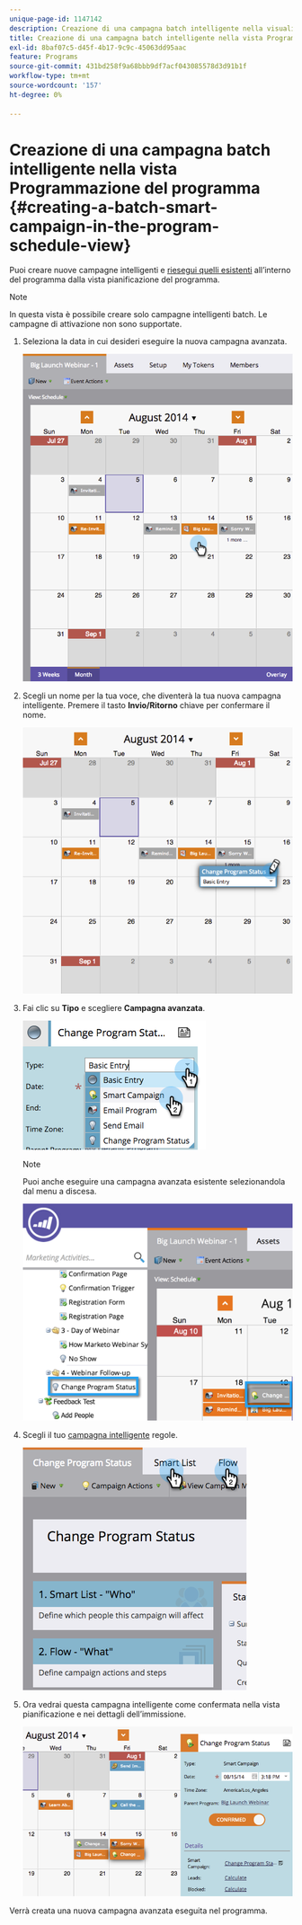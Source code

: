 ```yaml
---
unique-page-id: 1147142
description: Creazione di una campagna batch intelligente nella visualizzazione Pianificazione del programma - Documenti Marketo - Documentazione del prodotto
title: Creazione di una campagna batch intelligente nella vista Programmazione del programma
exl-id: 8baf07c5-d45f-4b17-9c9c-45063dd95aac
feature: Programs
source-git-commit: 431bd258f9a68bbb9df7acf043085578d3d91b1f
workflow-type: tm+mt
source-wordcount: '157'
ht-degree: 0%

---
```


# Creazione di una campagna batch intelligente nella vista Programmazione del programma {#creating-a-batch-smart-campaign-in-the-program-schedule-view}

Puoi creare nuove campagne intelligenti e [riesegui quelli esistenti](/help/marketo/product-docs/core-marketo-concepts/programs/program-schedule-view/rerun-a-smart-campaign-in-the-program-schedule-view.md) all’interno del programma dalla vista pianificazione del programma.

>[!NOTE]
>
>In questa vista è possibile creare solo campagne intelligenti batch. Le campagne di attivazione non sono supportate.

1. Seleziona la data in cui desideri eseguire la nuova campagna avanzata.

   ![](assets/image2014-9-23-15-3a28-3a20.png)

1. Scegli un nome per la tua voce, che diventerà la tua nuova campagna intelligente. Premere il tasto **Invio/Ritorno** chiave per confermare il nome.

   ![](assets/image2014-9-23-15-3a28-3a28.png)

1. Fai clic su **Tipo** e scegliere **Campagna avanzata**.

   ![](assets/typechoose.png)

   >[!NOTE]
   >
   >Puoi anche eseguire una campagna avanzata esistente selezionandola dal menu a discesa.

   ![](assets/four.png)

1. Scegli il tuo [campagna intelligente](/help/marketo/product-docs/core-marketo-concepts/smart-campaigns/creating-a-smart-campaign/create-a-new-smart-campaign.md) regole.

   ![](assets/changeprogramstatus-hands.png)

1. Ora vedrai questa campagna intelligente come confermata nella vista pianificazione e nei dettagli dell’immissione.

   ![](assets/image2014-9-23-15-3a29-3a57.png)

Verrà creata una nuova campagna avanzata eseguita nel programma.
